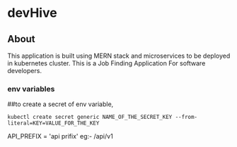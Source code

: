 # devHive

## About
This application is built using MERN stack and microservices to be deployed in kubernetes cluster.
This is a Job Finding Application For software developers.


### env variables

##to create a secret of env variable,

```
kubectl create secret generic NAME_OF_THE_SECRET_KEY --from-literal=KEY=VALUE_FOR_THE_KEY
```

API_PREFIX = 'api prifix' eg:- /api/v1